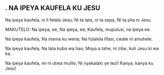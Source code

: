 ## . NA IPEYA KAUFELA KU JESU

Na ipeya kaufela, ni li felela Jesu;
Ni ta lata, ni ta sepa, Ni ta pila ni Jesu.

MAKUTELO:
Na ipeya, ee, Na ipeya, ee;
Kaufela, mupulusi, na ipeya ee.


Na ipeya kaufela, Na inama ku wena;
Na fulalela lifasi, cwale ni amuhele.


Na ipeya kaufela, Na lata kuba wa hao;
Moya a tahe, ni zibe, kuli Jesu ki wa ka.


Na ipeya kaufela, mi ni utwa mulilo;
Ni nyakalalo ye tezi! Kanya, kanya ku Jesu!

